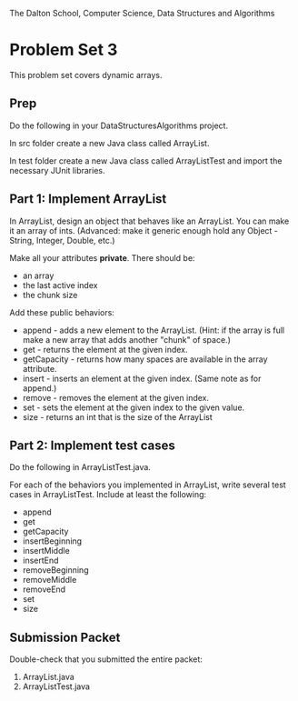 The Dalton School, Computer Science, Data Structures and Algorithms

# Problem Set 3
This problem set covers dynamic arrays.

## Prep
Do the following in your DataStructuresAlgorithms project.

In src folder create a new Java class called ArrayList.

In test folder create a new Java class called ArrayListTest and import the necessary JUnit libraries.

## Part 1: Implement ArrayList
In ArrayList, design an object that behaves like an ArrayList. You can make it an array of ints. (Advanced: make it generic enough hold any Object - String, Integer, Double, etc.)

Make all your attributes **private**. There should be:
- an array
- the last active index
- the chunk size

Add these public behaviors:
- append - adds a new element to the ArrayList. (Hint: if the array is full make a new array that adds another "chunk" of space.)
- get - returns the element at the given index.
- getCapacity - returns how many spaces are available in the array attribute.
- insert - inserts an element at the given index. (Same note as for append.)
- remove - removes the element at the given index.
- set - sets the element at the given index to the given value.
- size - returns an int that is the size of the ArrayList

## Part 2: Implement test cases
Do the following in ArrayListTest.java.

For each of the behaviors you implemented in ArrayList, write several test cases in ArrayListTest. Include at least the following:
- append
- get
- getCapacity
- insertBeginning
- insertMiddle
- insertEnd
- removeBeginning
- removeMiddle
- removeEnd
- set
- size

## Submission Packet
Double-check that you submitted the entire packet:

1. ArrayList.java
2. ArrayListTest.java
